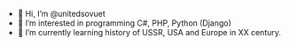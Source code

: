 - 👋 Hi, I’m @unitedsovuet
- 👀 I’m interested in programming C#, PHP, Python (Django)
- 🌱 I’m currently learning history of USSR, USA and Europe in XX century.

<!---
unitedsovuet/unitedsovuet is a ✨ special ✨ repository because its `README.md` (this file) appears on your GitHub profile.
You can click the Preview link to take a look at your changes.
--->
